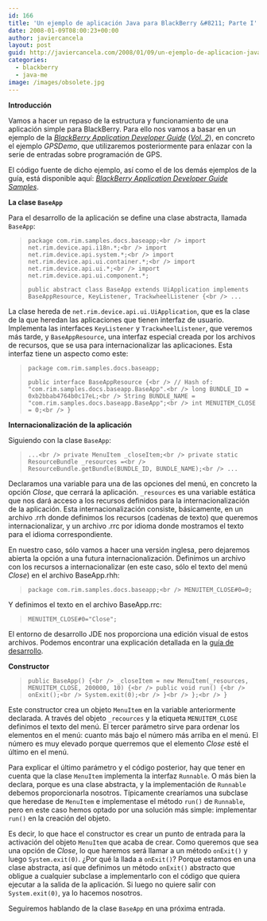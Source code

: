 ```yaml
---
id: 166
title: 'Un ejemplo de aplicación Java para BlackBerry &#8211; Parte I'
date: 2008-01-09T08:00:23+00:00
author: javiercancela
layout: post
guid: http://javiercancela.com/2008/01/09/un-ejemplo-de-aplicacion-java-para-blackberry-parte-i/
categories:
  - blackberry
  - java-me
image: /images/obsolete.jpg
---
```

**Introducción**

Vamos a hacer un repaso de la estructura y funcionamiento de una aplicación simple para BlackBerry. Para ello nos vamos a basar en un ejemplo de la [_BlackBerry Application Developer Guide_](http://www.blackberry.com/knowledgecenterpublic/livelink.exe/BlackBerry_Application_Developer_Guide_Volume_1.pdf?func=doc.Fetch&nodeId=1007336&docTitle=BlackBerry+Application+Developer+Guide+Volume+1 "BlackBerry Application Developer Guide Volume 1") ([_Vol. 2_](http://www.blackberry.com/knowledgecenterpublic/livelink.exe/BlackBerry_Application_Developer_Guide_Volume_2.pdf?func=doc.Fetch&nodeId=1007339&docTitle=BlackBerry+Application+Developer+Guide+Volume+2 "BlackBerry Application Developer Guide Volume 2")), en concreto el ejemplo _GPSDemo_, que utilizaremos posteriormente para enlazar con la serie de entradas sobre programación de GPS.

El código fuente de dicho ejemplo, así como el de los demás ejemplos de la guía, está disponible aquí: [_BlackBerry Application Developer Guide Samples_](http://www.blackberry.com/knowledgecentersupport/kmsupport/supportknowledgebase/files/BlackBerry_Application_Developer_Guide_samples402.zip "BlackBerry Application Developer Guide Samples").

**La clase `BaseApp`**

Para el desarrollo de la aplicación se define una clase abstracta, llamada `BaseApp`:

> `package com.rim.samples.docs.baseapp;<br />
import net.rim.device.api.i18n.*;<br />
import net.rim.device.api.system.*;<br />
import net.rim.device.api.ui.container.*;<br />
import net.rim.device.api.ui.*;<br />
import net.rim.device.api.ui.component.*;`
> 
> `public abstract class BaseApp extends UiApplication implements BaseAppResource, KeyListener, TrackwheelListener {<br />
...`

La clase hereda de `net.rim.device.api.ui.UiApplication`, que es la clase de la que heredan las aplicaciones que tienen interfaz de usuario. Implementa las interfaces `KeyListener` y `TrackwheelListener`, que veremos más tarde, y `BaseAppResource`, una interfaz especial creada por los archivos de recursos, que se usa para internacionalizar las aplicaciones. Esta interfaz tiene un aspecto como este:

> `package com.rim.samples.docs.baseapp;`
> 
> `public interface BaseAppResource {<br />
// Hash of: "com.rim.samples.docs.baseapp.BaseApp".<br />
long BUNDLE_ID = 0xb2bbab4764b0c17eL;<br />
String BUNDLE_NAME = "com.rim.samples.docs.baseapp.BaseApp";<br />
int MENUITEM_CLOSE = 0;<br />
}`

**Internacionalización de la aplicación**

Siguiendo con la clase `BaseApp`:

> `...<br />
private MenuItem _closeItem;<br />
private static ResourceBundle _resources =<br />
ResourceBundle.getBundle(BUNDLE_ID, BUNDLE_NAME);<br />
...`

Declaramos una variable para una de las opciones del menú, en concreto la opción _Close_, que cerrará la aplicación. `_resources` es una variable estática que nos dará acceso a los recursos definidos para la internacionalización de la aplicación. Esta internacionalización consiste, básicamente, en un archivo .rrh donde definimos los recursos (cadenas de texto) que queremos internacionalizar, y un archivo .rrc por idioma donde mostramos el texto para el idioma correspondiente.

En nuestro caso, sólo vamos a hacer una versión inglesa, pero dejaremos abierta la opción a una futura internacionalización. Definimos un archivo con los recursos a internacionalizar (en este caso, sólo el texto del menú _Close_) en el archivo BaseApp.rhh:

> `package com.rim.samples.docs.baseapp;<br />
MENUITEM_CLOSE#0=0;`

Y definimos el texto en el archivo BaseApp.rrc:

> `MENUITEM_CLOSE#0="Close";`

El entorno de desarrollo JDE nos proporciona una edición visual de estos archivos. Podemos encontrar una explicación detallada en la [guía de desarrollo](http://www.blackberry.com/knowledgecenterpublic/livelink.exe/BlackBerry_Java_Development_Environment_Development_Guide.pdf?func=doc.Fetch&nodeId=1381409&docTitle=BlackBerry+Java+Development+Environment+Development+Guide "Document 	 BlackBerry Java Development Environment Development Guide").

**Constructor**

> `public BaseApp() {<br />
_closeItem = new MenuItem(_resources, MENUITEM_CLOSE, 200000, 10) {<br />
public void run() {<br />
onExit();<br />
System.exit(0);<br />
}<br />
};<br />
}`

Este constructor crea un objeto `MenuItem` en la variable anteriormente declarada. A través del objeto `_recources` y la etiqueta `MENUITEM_CLOSE` definimos el texto del menú. El tercer parámetro sirve para ordenar los elementos en el menú: cuanto más bajo el número más arriba en el menú. El número es muy elevado porque querremos que el elemento _Close_ esté el último en el menú.

Para explicar el último parámetro y el código posterior, hay que tener en cuenta que la clase `MenuItem` implementa la interfaz `Runnable`. O más bien la declara, porque es una clase abstracta, y la implementación de `Runnable` debemos proporcionarla nosotros. Típicamente crearíamos una subclase que heredase de `MenuItem` e implementase el método `run()` de `Runnable`, pero en este caso hemos optado por una solución más simple: implementar `run()` en la creación del objeto.

Es decir, lo que hace el constructor es crear un punto de entrada para la activación del objeto `MenuItem` que acaba de crear. Como queremos que sea una opción de _Close_, lo que haremos será llamar a un método `onExit()` y luego `System.exit(0)`. ¿Por qué la llada a `onExit()`? Porque estamos en una clase abstracta, así que definimos un método `onExit()` abstracto que obligue a cualquier subclase a implementarlo con el código que quiera ejecutar a la salida de la aplicación. Si luego no quiere salir con `System.exit(0)`, ya lo hacemos nosotros.

Seguiremos hablando de la clase `BaseApp` en una próxima entrada.